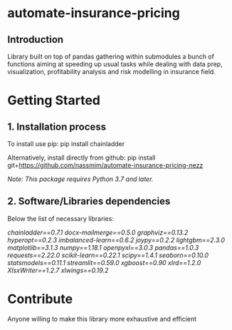 # automate-insurance-pricing

## Introduction
Library built on top of pandas gathering within submodules a bunch of functions aiming at speeding up usual tasks while dealing with data prep, visualization, profitability analysis and risk modelling in insurance field.


# Getting Started

## 1.	Installation process

To install use pip: pip install chainladder

Alternatively, install directly from github: pip install git+https://github.com/nassmim/automate-insurance-pricing-nezz

*Note: This package requires Python 3.7 and later.*

## 2.	Software/Libraries dependencies

Below the list of necessary libraries:

*chainladder==0.7.1
docx-mailmerge==0.5.0
graphviz==0.13.2
hyperopt==0.2.3
imbalanced-learn==0.6.2
joypy==0.2.2
lightgbm==2.3.0
matplotlib==3.1.3
numpy==1.18.1
openpyxl==3.0.3
pandas==1.0.3
requests==2.22.0
scikit-learn==0.22.1
scipy==1.4.1
seaborn==0.10.0
statsmodels==0.11.1
streamlit==0.59.0
xgboost==0.90
xlrd==1.2.0
XlsxWriter==1.2.7
xlwings==0.19.2*


# Contribute
Anyone willing to make this library more exhaustive and efficient  

